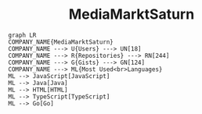 <h1 align="center">MediaMarktSaturn</h1>

```mermaid
graph LR
COMPANY_NAME{MediaMarktSaturn}
COMPANY_NAME ---> U{Users} ---> UN[18]
COMPANY_NAME ---> R{Repositories} ---> RN[244]
COMPANY_NAME ---> G{Gists} ---> GN[124]
COMPANY_NAME ---> ML{Most Used<br>Languages}
ML --> JavaScript[JavaScript]
ML --> Java[Java]
ML --> HTML[HTML]
ML --> TypeScript[TypeScript]
ML --> Go[Go]
```
